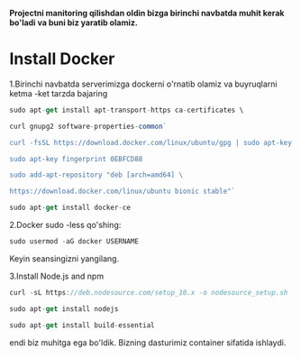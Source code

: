 **Projectni manitoring qilishdan oldin bizga birinchi navbatda muhit kerak bo'ladi va buni biz yaratib olamiz.**

# Install Docker

1.Birinchi navbatda serverimizga dockerni o'rnatib olamiz va buyruqlarni ketma -ket tarzda bajaring
```js
sudo apt-get install apt-transport-https ca-certificates \
```
```js
curl gnupg2 software-properties-common`

curl -fsSL https://download.docker.com/linux/ubuntu/gpg | sudo apt-key add

sudo apt-key fingerprint 0EBFCD88

sudo add-apt-repository "deb [arch=amd64] \

https://download.docker.com/linux/ubuntu bionic stable"`
```
```js
sudo apt-get install docker-ce
```
2.Docker sudo -less qo'shing:
```js
sudo usermod -aG docker USERNAME
```
Keyin seansingizni yangilang.

3.Install Node.js and npm
```js
curl -sL https://deb.nodesource.com/setup_10.x -o nodesource_setup.sh
```
```js
sudo apt-get install nodejs
```
```js
sudo apt-get install build-essential
```
endi biz muhitga ega bo'ldik. Bizning dasturimiz container sifatida ishlaydi.
